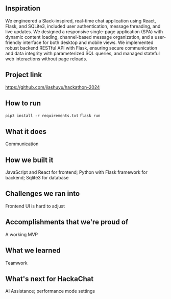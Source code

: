 ## Inspiration
We engineered a Slack-inspired, real-time chat application using React, Flask, and SQLite3, included user authentication, message threading, and live updates. We designed a responsive single-page application (SPA) with dynamic content loading, channel-based message organization, and a user-friendly interface for both desktop and mobile views. We implemented robust backend RESTful API with Flask, ensuring secure communication and data integrity with parameterized SQL queries, and managed stateful web interactions without page reloads.

## Project link
https://github.com/jiashuyu/hackathon-2024

## How to run
`pip3 install -r requirements.txt`
`flask run`

## What it does
Communication

## How we built it
JavaScript and React for frontend; Python with Flask framework for backend; Sqlite3 for database

## Challenges we ran into
Frontend UI is hard to adjust

## Accomplishments that we're proud of
A working MVP

## What we learned
Teamwork

## What's next for HackaChat
AI Assistance; performance mode settings